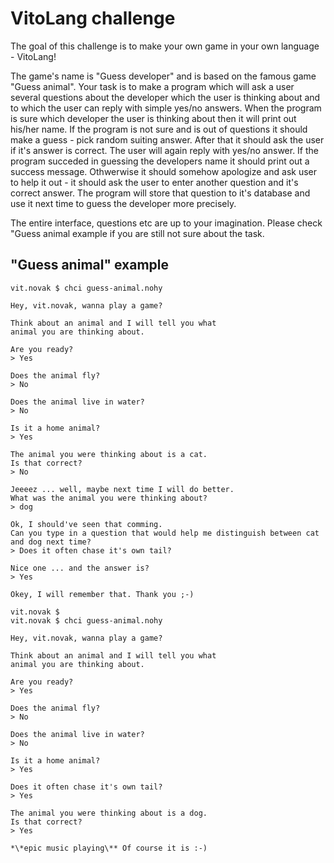 VitoLang challenge
==================

The goal of this challenge is to make your own game in your own language - VitoLang!

The game's name is "Guess developer" and is based on the famous game "Guess animal".
Your task is to make a program which will ask a user several questions about the developer
which the user is thinking about and to which the user can reply with simple yes/no answers.
When the program is sure which developer the user is thinking about then it will print out
his/her name. If the program is not sure and is out of questions it should make a
guess - pick random suiting answer. After that it should ask the user if it's answer is
correct. The user will again reply with yes/no answer. If the program succeded in guessing
the developers name it should print out a success message. Othwerwise it should somehow
apologize and ask user to help it out - it should ask the user to enter another question
and it's correct answer. The program will store that question to it's database and use it
next time to guess the developer more precisely.

The entire interface, questions etc are up to your imagination. Please check "Guess animal
example if you are still not sure about the task.

"Guess animal" example
----------------------

```
vit.novak $ chci guess-animal.nohy

Hey, vit.novak, wanna play a game?

Think about an animal and I will tell you what
animal you are thinking about.

Are you ready?
> Yes

Does the animal fly?
> No

Does the animal live in water?
> No

Is it a home animal?
> Yes

The animal you were thinking about is a cat.
Is that correct?
> No

Jeeeez ... well, maybe next time I will do better.
What was the animal you were thinking about?
> dog

Ok, I should've seen that comming.
Can you type in a question that would help me distinguish between cat and dog next time?
> Does it often chase it's own tail?

Nice one ... and the answer is?
> Yes

Okey, I will remember that. Thank you ;-)

vit.novak $
vit.novak $ chci guess-animal.nohy

Hey, vit.novak, wanna play a game?

Think about an animal and I will tell you what
animal you are thinking about.

Are you ready?
> Yes

Does the animal fly?
> No

Does the animal live in water?
> No

Is it a home animal?
> Yes

Does it often chase it's own tail?
> Yes

The animal you were thinking about is a dog.
Is that correct?
> Yes

*\*epic music playing\** Of course it is :-)
```

